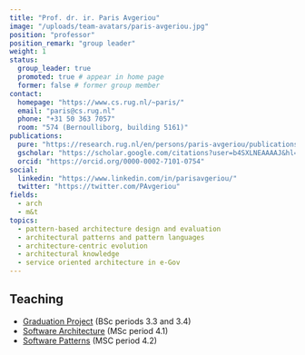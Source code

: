 ```yaml
---
title: "Prof. dr. ir. Paris Avgeriou"
image: "/uploads/team-avatars/paris-avgeriou.jpg"
position: "professor"
position_remark: "group leader"
weight: 1
status:
  group_leader: true
  promoted: true # appear in home page
  former: false # former group member
contact:
  homepage: "https://www.cs.rug.nl/~paris/"
  email: "paris@cs.rug.nl"
  phone: "+31 50 363 7057"
  room: "574 (Bernoulliborg, building 5161)"
publications:
  pure: "https://research.rug.nl/en/persons/paris-avgeriou/publications/"
  gscholar: "https://scholar.google.com/citations?user=b4SXLNEAAAAJ&hl=en&oi=ao"
  orcid: "https://orcid.org/0000-0002-7101-0754"
social:
  linkedin: "https://www.linkedin.com/in/parisavgeriou/"
  twitter: "https://twitter.com/PAvgeriou"
fields:
  - arch
  - m&t
topics:
  - pattern-based architecture design and evaluation
  - architectural patterns and pattern languages
  - architecture-centric evolution
  - architectural knowledge
  - service oriented architecture in e-Gov
---
```


## Teaching

  * [Graduation Project](http://www.rug.nl/informatica/onderwijs/bachelorafstuderen/index) (BSc periods 3.3 and 3.4)
  * [Software Architecture](http://www.cs.rug.nl/~paris/courses/SWA.htm) (MSc period 4.1)
  * [Software Patterns](http://www.cs.rug.nl/~paris/courses/SP.htm) (MSC period 4.2)


